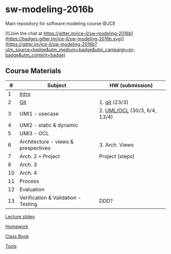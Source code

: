 # sw-modeling-2016b

Main repository for software modeling course @JCE 

[![Join the chat at https://gitter.im/jce-il/sw-modeling-2016b](https://badges.gitter.im/jce-il/sw-modeling-2016b.svg)](https://gitter.im/jce-il/sw-modeling-2016b?utm_source=badge&utm_medium=badge&utm_campaign=pr-badge&utm_content=badge)

## Course Materials

| # | Subject | HW (submission) |
|---|---------|-----------------|
| 1 | [Intro][01-intro]         |       |
| 2 | [Git][02-git]             | 1. [git][ex01-git] (23/3) |
| 3 | UMl1 - usecase            | 2. [UML/OCL][ex02-uml] (30/3, 6/4, 13/4) |
| 4 | UMl2 - static & dynamic   | |
| 5 | UMl3 - OCL                | |
| 6 | Architecture - views & prespectives | 3. Arch. Views |
| 7 | Arch. 2 + Project                   | Project (steps)|
| 8 | Arch. 3                   | |
| 10| Arch. 4                   | |
| 11| Process                   | |
| 12| Evaluation                | |
| 13| Verification & Validation - Testing | DDD? |

[Lecture slides](./lecture/)

[Homework](Homework.md)

[Class Book]()

[Tools](Tools.md)

<!-- Links -->
[01-intro]: ./lecture/modeling-01-intro.pdf
[02-git]: ./lecture/modeling-02-git.pdf

[ex01-git]: https://github.com/jce-il/git-immersion
[ex02-uml]: https://github.com/jce-il/sw-modeling-2016b-uml